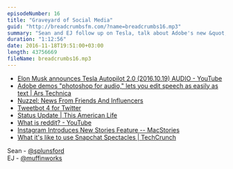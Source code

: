 ```yaml
---
episodeNumber: 16
title: "Graveyard of Social Media"
guid: "http://breadcrumbsfm.com/?name=breadcrumbs16.mp3"
summary: "Sean and EJ follow up on Tesla, talk about Adobe's new &quot;Photoshop for voice&quot;, and then dive into a discussion of Twitter and other social networks."
duration: "1:12:56"
date: 2016-11-18T19:51:00+03:00
length: 43756669
fileName: breadcrumbs16.mp3
---
```


- [Elon Musk announces Tesla Autopilot 2.0 (2016.10.19) AUDIO - YouTube](http://youtu.be/8VEOhBcQp_0)
- [ Adobe demos "photoshop for audio," lets you edit speech as easily as text | Ars Technica](http://arstechnica.com/information-technology/2016/11/adobe-voco-photoshop-for-audio-speech-editing/)
- [ Nuzzel: News From Friends And Influencers](https://geo.itunes.apple.com/us/app/nuzzel-news-from-friends-influencers/id692285770)
- [ Tweetbot 4 for Twitter](https://geo.itunes.apple.com/us/app/tweetbot-4-for-twitter/id1018355599)
- [ Status Update | This American Life](https://www.thisamericanlife.org/radio-archives/episode/573/status-update)
- [What is reddit? - YouTube](http://youtu.be/tlI022aUWQQ)
- [ Instagram Introduces New Stories Feature -- MacStories](https://www.macstories.net/news/instagram-introduces-new-stories-feature/)
- [ What it's like to use Snapchat Spectacles | TechCrunch](https://techcrunch.com/2016/11/10/what-its-like-to-use-snapchat-spectacles/)

Sean - [@splunsford](https://twitter.com/splunsford)  
EJ - [@muffinworks](https://twitter.com/muffinworks)